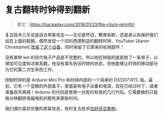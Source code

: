 # 复古翻转时钟得到翻新

> 原文：<https://hackaday.com/2018/01/23/flip-clock-retrofit/>

复古技术几乎总是适合黑客攻击——无论是怀旧，教育拆卸，还是承认和保护我们站在上面的肩膀。偶然发现一个旧的西德制造的翻转时钟，YouTuber [Aaron Christophel] [改装了这个设备](https://www.youtube.com/watch?v=tvFF8EHjL3Q)，同时保留了它原来的机械部件！

没有某种 led 的现代电子产品是不完整的，所以他在钟面的底部放了一条带子，以增加可见度和凉爽系数。他没有事先告诉时钟的状态，但他能够让时钟的移动部分为它的第二次生命而工作。

控制时钟的是 Arduino Mini Pro 和时钟内部的一个简单的 DS1307 RTC 板。最初，它有一个显眼的外部盒子，里面装有电子设备和电源，现在已经过时了，或者准备改天再用！Arduino 的代码是使用一对库的有效的几行代码。它需要做的只是每分钟翻转电磁电机的极性来更新时间。

我们偶尔喜欢优雅的黑客攻击，有时复古技术[恰好适合那种](https://hackaday.com/2014/12/13/simple-and-elegant-single-digit-nixie-tube-clock/)。